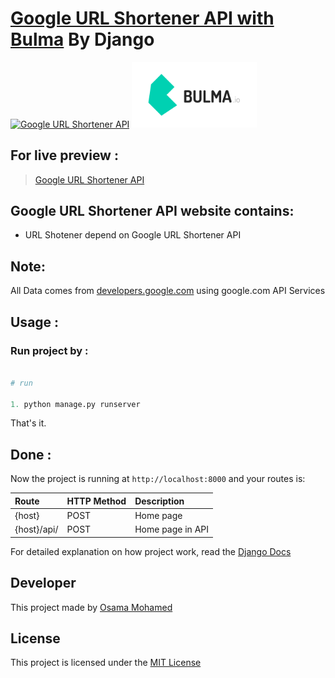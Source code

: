 # [Google URL Shortener API with Bulma]() By Django

[<img src="https://www.djangoproject.com/s/img/logos/django-logo-negative.png" width="200" title="Google URL Shortener API" >]()
[<img src="https://raw.githubusercontent.com/jgthms/bulma/master/docs/images/bulma-banner.png" width="200" title="Google URL Shortener API" >]()


## For live preview :
> [Google URL Shortener API]()


## Google URL Shortener API website contains:
* URL Shotener depend on Google URL Shortener API

## Note:
All Data comes from [developers.google.com](https://developers.google.com/url-shortener/v1/getting_started) using google.com API Services


## Usage :
### Run project by :

``` python

# run 

1. python manage.py runserver

```

That's it.

## Done :

Now the project is running at `http://localhost:8000` and your routes is:


| Route                                                      | HTTP Method 	   | Description                           	      |
|:-----------------------------------------------------------|:----------------|:---------------------------------------------|
| {host}       	                                             | POST      	     | Home page                                    |
| {host}/api/  	                                             | POST      	     | Home page in API                             |


For detailed explanation on how project work, read the [Django Docs](https://docs.djangoproject.com/en/1.11/)

## Developer
This project made by [Osama Mohamed](https://www.facebook.com/osama.mohamed.ms)

## License
This project is licensed under the [MIT License](https://opensource.org/licenses/MIT)

